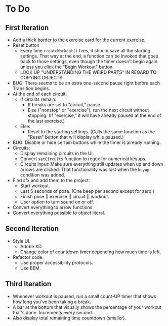 # To Do


## First Iteration

- Add a thick border to the exercise card for the current exercise.
- Reset button
  - Every time `createWorkout()` fires, it should save all the starting settings. That way at the end, a function can be invoked that goes back to those settings, even though the timer doesn't begin again unless you click the "Begin Workout" button.
  - LOOK UP "UNDERSTANDING THE WEIRD PARTS" IN REGARD TO COPYING OBJECTS.
- BUG: There seems to be an extra one-second pause right before each Transition begins.
- At the end of each circuit:
  - If circuits remain:
    - If breaks are set to "circuit," pause.
    - Else ("nonstop" or "exercise"), run the next circuit without stopping. (If "exercise," it will have already paused at the end of the last exercise.)
  - Else:
    - Reset to the starting settings. (Calls the same function as the "Reset" button that will display while paused.)
- BUG: Disable or hide certain buttons while the timer is already running.
- Circuits:
  - Display remaining circuits in the UI.
  - Convert `setCircuits` function to regex for numerical keyups.
  - Circuits input: Make sure everything still updates when up and down arrows are clicked. That functionality was lost when the `keyup` condition was added.
- Find sfx and add them to the project:
  - Start workout.
  - Last 5 seconds of pose. (One beep per second except for zero.)
  - Finish pose || exercise || circuit || workout.
  - User option to turn sound on or off.
- Convert everything to arrow functions.
- Convert everything possible to object literal.


## Second Iteration

- Style UI.
  - Adobe XD.
  - Change color of countdown timer depending how much time is left.
- Refactor code.
  - Use proper accessibility protocols.
  - Use BEM.


## Third Iteration

- Whenever workout is paused, run a small count-UP timer that shows how long you've been taking a break.
- A bar at the bottom that visually shows the percentage of your workout that's done. Increments every second.
- Also display total remaining time countdown (smaller).